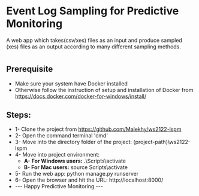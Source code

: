 # Event Log Sampling for Predictive Monitoring
A web app which takes(csv/xes) files as an input and produce sampled (xes) files as an output according to many different sampling methods.


#

## Prerequisite
* Make sure your system have Docker installed 
* Otherwise follow the instruction of setup and installation of Docker from https://docs.docker.com/docker-for-windows/install/

## Steps:
* 1- Clone the project from https://github.com/Malekhy/ws2122-lspm
* 2- Open the command terminal 'cmd'
* 3- Move into the directory folder of the project: (project-path)\ws2122-lspm
* 4- Move into project environment: 
   - **A- For Windows users:** .\Scripts\activate
   - **B- For Mac users:** source Scripts\activate
* 5- Run the web app: python manage.py runserver
* 6- Open the browser and hit the URL: http://localhost:8000/
* --- Happy Predictive Monitoring ---

